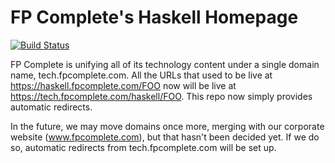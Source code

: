 # FP Complete's Haskell Homepage

[![Build Status](https://travis-ci.org/fpco/haskell.fpcomplete.com.svg?branch=master)](https://travis-ci.org/fpco/haskell.fpcomplete.com)

FP Complete is unifying all of its technology content under a single domain name, tech.fpcomplete.com. All the URLs that used to be live at https://haskell.fpcomplete.com/FOO now will be live at https://tech.fpcomplete.com/haskell/FOO. This repo now simply provides automatic redirects.

In the future, we may move domains once more, merging with our corporate website (www.fpcomplete.com), but that hasn't been decided yet. If we do so, automatic redirects from tech.fpcomplete.com will be set up.
